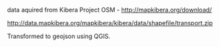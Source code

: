 
data aquired from Kibera Project OSM - http://mapkibera.org/download/

http://data.mapkibera.org/mapkibera/kibera/data/shapefile/transport.zip

Transformed to geojson using QGIS.



